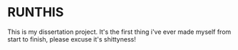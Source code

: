 RUNTHIS
=======

This is my dissertation project. It's the first thing i've ever made myself from start to finish, please excuse it's shittyness!
